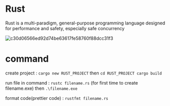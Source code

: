 # Rust
Rust is a multi-paradigm, general-purpose programming language designed for performance and safety, especially safe concurrency

![c30d06566ed92d74be63617fe58760f88dcc31f3](https://user-images.githubusercontent.com/97141979/169654271-028c0f58-6e54-4bd9-988c-c797f9f23247.gif)

# command 
create project : 
`cargo new RUST_PROJECT` then `cd RUST_PROJECT cargo build`

run file in command :
`rustc filename.rs` (for first time to create filename.exe) then `.\filename.exe`

format code(prettier code) :
`rustfmt filename.rs`
